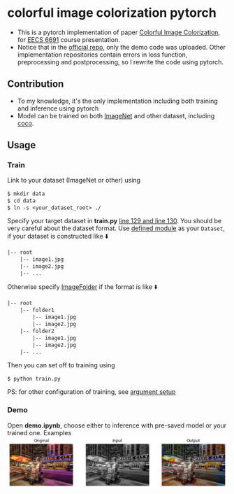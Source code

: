 # colorful image colorization pytorch

* This is a pytorch implementation of paper  [Colorful Image Colorization](https://arxiv.org/pdf/1603.08511.pdf), for [EECS 6691](https://sites.google.com/site/mobiledcc/advanceddeeplearning)  course presentation.
* Notice that in the [official repo](https://github.com/richzhang/colorization), only the demo code was uploaded. Other implementation repositories contain errors in loss function, preprocessing and postprocessing, so I rewrite the code using pytorch.

## Contribution
* To my knowledge, it's the only implementation including both training and inference using pytorch
* Model can be trained on both [ImageNet](http://www.image-net.org/) and other dataset, including [coco](https://cocodataset.org/#home).

## Usage
### Train
Link to your dataset (ImageNet or other) using
```
$ mkdir data
$ cd data
$ ln -s <your_dataset_root> ./
```
Specify your target dataset in **train.py** [line 129 and line 130](https://github.com/87003697/colorful_image_colorization_pytorch/blob/66699bbd717ae2c894c260f5cc6ab58e4afcaac2/train.py#L129).
You should be very careful about the dataset format. Use [defined module](https://github.com/87003697/colorful_image_colorization_pytorch/blob/66699bbd717ae2c894c260f5cc6ab58e4afcaac2/train.py#L142) as your `Dataset`, if your dataset is constructed like ⬇️
```
|-- root
    |-- image1.jpg
    |-- image2.jpg
    |-- ...
```
Otherwise specify [ImageFolder](https://github.com/87003697/colorful_image_colorization_pytorch/blob/66699bbd717ae2c894c260f5cc6ab58e4afcaac2/train.py#L138) if the format is like ⬇️ 
```
|-- root
    |-- folder1
        |-- image1.jpg
        |-- image2.jpg
    |-- folder2
        |-- image1.jpg
        |-- image2.jpg
    |-- ...
```
Then you can set off to training using
```
$ python train.py
```
PS: for other configuration of training, see [argument setup](https://github.com/87003697/colorful_image_colorization_pytorch/blob/66699bbd717ae2c894c260f5cc6ab58e4afcaac2/train.py#L102) 


### Demo
Open **demo.ipynb**, choose either to inference with pre-saved model or your trained one.
Examples
![image](https://github.com/87003697/colorful_image_colorization_pytorch/blob/main/images/4611612935377_.pic_hd.jpg)

 


